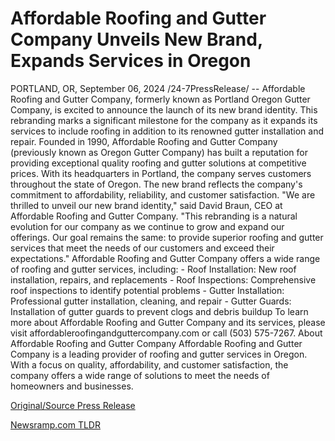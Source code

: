 # Affordable Roofing and Gutter Company Unveils New Brand, Expands Services in Oregon

PORTLAND, OR, September 06, 2024 /24-7PressRelease/ -- Affordable Roofing and Gutter Company, formerly known as Portland Oregon Gutter Company, is excited to announce the launch of its new brand identity. This rebranding marks a significant milestone for the company as it expands its services to include roofing in addition to its renowned gutter installation and repair.  Founded in 1990, Affordable Roofing and Gutter Company (previously known as Oregon Gutter Company) has built a reputation for providing exceptional quality roofing and gutter solutions at competitive prices. With its headquarters in Portland, the company serves customers throughout the state of Oregon. The new brand reflects the company's commitment to affordability, reliability, and customer satisfaction.  "We are thrilled to unveil our new brand identity," said David Braun, CEO at Affordable Roofing and Gutter Company. "This rebranding is a natural evolution for our company as we continue to grow and expand our offerings. Our goal remains the same: to provide superior roofing and gutter services that meet the needs of our customers and exceed their expectations."  Affordable Roofing and Gutter Company offers a wide range of roofing and gutter services, including: - Roof Installation: New roof installation, repairs, and replacements - Roof Inspections: Comprehensive roof inspections to identify potential problems - Gutter Installation: Professional gutter installation, cleaning, and repair - Gutter Guards: Installation of gutter guards to prevent clogs and debris buildup  To learn more about Affordable Roofing and Gutter Company and its services, please visit affordableroofingandguttercompany.com or call (503) 575-7267.  About Affordable Roofing and Gutter Company Affordable Roofing and Gutter Company is a leading provider of roofing and gutter services in Oregon. With a focus on quality, affordability, and customer satisfaction, the company offers a wide range of solutions to meet the needs of homeowners and businesses. 

[Original/Source Press Release](https://www.24-7pressrelease.com/press-release/514065/affordable-roofing-and-gutter-company-unveils-new-brand-expands-services-in-oregon) 

[Newsramp.com TLDR](https://newsramp.com/None) 